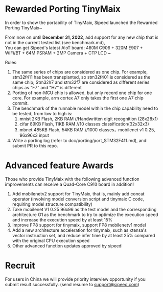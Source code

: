 # Rewarded Porting TinyMaix
In order to show the portability of TinyMaix, Sipeed launched the Rewarded Porting TinyMaix~  

From now on until **December 31, 2022**, add support for any new chip that is not in the current tested list (see benchmark.md),   
You can get Sipeed's latest AIoT board: 480M C906 + 320M E907 + WiFi/BT + 64M PSRAM + 2MP Camera + CTP LCD ~  

Rules:  
1. The same series of chips are considered as one chip. For example, stm32f411 has been transplanted, so stm32f401 is considered as the same chip; Stm32h7 and stm32f7 are considered as different series chips as "F7" and "H7" is different
2. Porting of non-MCU chip is allowed, but only record one chip for one core. For example, arm cortex A7 only takes the first one A7 chip commit.
3. The benchmark of the runnable model within the chip capability need to be tested, from low to high is:
   1. mnist   2KB Flash,  2KB RAM    //Handwritten digit recognition (28x28x1)
   2. cifar  89KB Flash, 11KB RAM    //10 classes classification(32x32x3)
   3. mbnet 485KB Flash, 54KB RAM    //1000 classes，mobilenet v1 0.25, 96x96x3 input
4. Write a porting log (refer to doc/porting/port_STM32F411.md), and submit PR to this repo.

# Advanced feature Awards
Those who provide TinyMaix with the following advanced function improvements can receive a Quad-Core C910 board in addition!  
1. Add mobilenetv2 support for TinyMaix, that is, mainly add concat operator (involving model conversion script and tinymaix C code, requiring model structure compatibility)
2. Take mobilenet V1 0.25 96x96 as the test model and the corresponding architecture O1 as the benchmark to try to optimize the execution speed and increase the execution speed by at least 15%
3. Improve FP8 support for tinymaix, support FP8 mobilenetv1 model
4. Add a new architecture acceleration for tinymaix, such as xtensa's vector instruction set, and reduce infer time by at least 25% compared with the original CPU execution speed
5. Other advanced function updates approved by sipeed

# Recruit
For users in China we will provide priority interview opportunity if you submit result successfully. (send resume to support@sipeed.com)